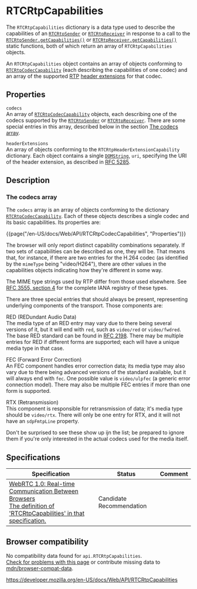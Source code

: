 RTCRtpCapabilities
==================

The `RTCRtpCapabilities` dictionary is a data type used to describe the capabilities of an [`RTCRtpSender`](rtcrtpsender) or [`RTCRtpReceiver`](rtcrtpreceiver) in response to a call to the [`RTCRtpSender.getCapabilities()`](rtcrtpsender/getcapabilities) or [`RTCRtpReceiver.getCapabilities()`](rtcrtpreceiver/getcapabilities) static functions, both of which return an array of `RTCRtpCapabilities` objects.

An `RTCRtpCapabilities` object contains an array of objects conforming to [`RTCRtpCodecCapability`](rtcrtpcodeccapability) (each describing the capabilities of one codec) and an array of the supported [RTP](https://developer.mozilla.org/en-US/docs/Glossary/RTP) [header extensions](https://datatracker.ietf.org/doc/html/rfc3550#section-5.3.1) for that codec.

Properties
----------

`codecs`  
An array of [`RTCRtpCodecCapability`](rtcrtpcodeccapability) objects, each describing one of the codecs supported by the [`RTCRtpSender`](rtcrtpsender) or [`RTCRtpReceiver`](rtcrtpreceiver). There are some special entries in this array, described below in the section [The codecs array](#the_codecs_array).

`headerExtensions`  
An array of objects conforming to the <span class="page-not-created">`RTCRtpHeaderExtensionCapability`</span> dictionary. Each object contains a single [`DOMString`](domstring), `uri`, specifying the URI of the header extension, as described in [RFC 5285](https://tools.ietf.org/html/rfc5285).

Description
-----------

### The codecs array

The `codecs` array is an array of objects conforming to the dictionary [`RTCRtpCodecCapability`](rtcrtpcodeccapability). Each of these objects describes a single codec and its basic capabilities. Its properties are:

{{page("/en-US/docs/Web/API/RTCRtpCodecCapabilities", "Properties")}}

The browser will only report distinct capability combinations separately. If two sets of capabilities can be described as one, they will be. That means that, for instance, if there are two entries for the H.264 codec (as identified by the <span class="page-not-created">`mimeType`</span> being "video/H264"), there are other values in the capabilities objects indicating how they're different in some way.

The MIME type strings used by RTP differ from those used elsewhere. See [RFC 3555, section 4](https://tools.ietf.org/html/rfc3555#section-4) for the complete IANA registry of these types.

There are three special entries that should always be present, representing underlying components of the transport. Those components are:

RED (REDundant Audio Data)  
The media type of an RED entry may vary due to there being several versions of it, but it will end with `red`, such as `video/red` or `video/fwdred`. The base RED standard can be found in [RFC 2198](https://tools.ietf.org/html/rfc2198). There may be multiple entries for RED if different forms are supported; each will have a unique media type in that case.

FEC (Forward Error Correction)  
An FEC component handles error correction data; its media type may also vary due to there being advanced versions of the standard available, but it will always end with `fec`. One possible value is `video/ulpfec` (a generic error connection model). There may also be multiple FEC entries if more than one form is supported.

RTX (Retransmission)  
This component is responsible for retransmission of data; it's media type should be `video/rtx`. There will only be one entry for RTX, and it will not have an <span class="page-not-created">`sdpFmtpLine`</span> property.

Don't be surprised to see these show up ijn the list; be prepared to ignore them if you're only interested in the actual codecs used for the media itself.

Specifications
--------------

<table><thead><tr class="header"><th>Specification</th><th>Status</th><th>Comment</th></tr></thead><tbody><tr class="odd"><td><a href="https://w3c.github.io/webrtc-pc/#rtcrtpcapabilities">WebRTC 1.0: Real-time Communication Between Browsers<br />
<span class="small">The definition of 'RTCRtpCapabilities' in that specification.</span></a></td><td><span class="spec-cr">Candidate Recommendation</span></td><td></td></tr></tbody></table>

Browser compatibility
---------------------

No compatibility data found for `api.RTCRtpCapabilities`.  
[Check for problems with this page](#on-github) or contribute missing data to [mdn/browser-compat-data](https://github.com/mdn/browser-compat-data).

<a href="https://developer.mozilla.org/en-US/docs/Web/API/RTCRtpCapabilities" class="_attribution-link">https://developer.mozilla.org/en-US/docs/Web/API/RTCRtpCapabilities</a>
